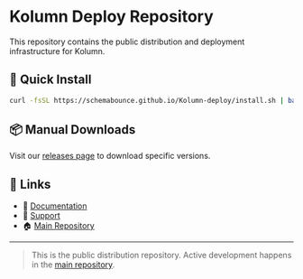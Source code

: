# Kolumn Deploy Repository

This repository contains the public distribution and deployment infrastructure for Kolumn.

## 🚀 Quick Install

```bash
curl -fsSL https://schemabounce.github.io/Kolumn-deploy/install.sh | bash
```

## 📦 Manual Downloads

Visit our [releases page](https://github.com/schemabounce/Kolumn-deploy/releases) to download specific versions.

## 🔗 Links

- 📖 [Documentation](https://schemabounce.github.io/Kolumn-deploy)
- 💬 [Support](https://github.com/schemabounce/Kolumn-deploy/issues)
- 🏠 [Main Repository](https://github.com/schemabounce/Kolumn)

---

> This is the public distribution repository. Active development happens in the [main repository](https://github.com/schemabounce/Kolumn).